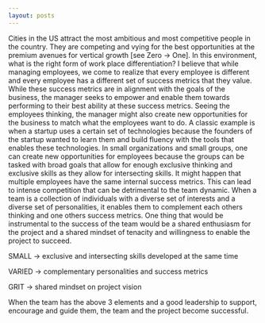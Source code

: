```yaml
---
layout: posts
---
```


Cities in the US attract the most ambitious and most competitive people in the country. They are competing and vying for the best opportunities at the premium avenues for vertical growth [see Zero -> One]. In this environment, what is the right form of work place differentiation? I believe that while managing employees, we come to realize that every employee is different and every employee has a different set of success metrics that they value. While these success metrics are in alignment with the goals of the business, the manager seeks to empower and enable them towards performing to their best ability at these success metrics. Seeing the employees thinking, the manager might also create new opportunities for the business to match what the employees want to do. A classic example is when a startup uses a certain set of technologies because the founders of the startup wanted to learn them and build fluency with the tools that enables these technologies.
In small organizations and small groups, one can create new opportunities for employees because the groups can be tasked with broad goals that allow for enough exclusive thinking and exclusive skills as they allow for intersecting skills.
It might happen that multiple employees have the same internal success metrics. This can lead to intense competition that can be detrimental to the team dynamic. When a team is a collection of individuals with a diverse set of interests and a diverse set of personalities, it enables them to complement each others thinking and one others success metrics.
One thing that would be instrumental to the success of the team would be a shared enthusiasm for the project and a shared mindset of tenacity and willingness to enable the project to succeed.

SMALL -> exclusive and intersecting skills developed at the same time

VARIED -> complementary personalities and success metrics

GRIT -> shared mindset on project vision

When the team has the above 3 elements and a good leadership to support, encourage and guide them, the team and the project become successful.